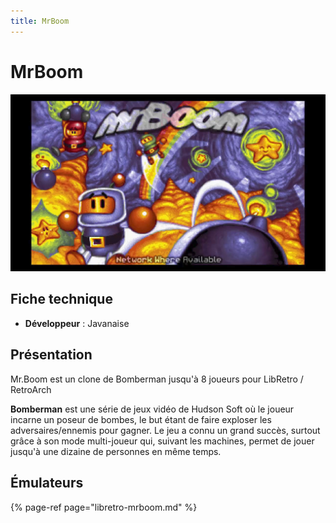 ```yaml
---
title: MrBoom
---
```


# MrBoom

![](./mrboom/image%20%285%29.png)

## Fiche technique

* **Développeur** : Javanaise

## Présentation

Mr.Boom est un clone de Bomberman jusqu'à 8 joueurs pour LibRetro / RetroArch

**Bomberman** est une série de jeux vidéo de Hudson Soft où le joueur incarne un poseur de bombes, le but étant de faire exploser les adversaires/ennemis pour gagner. Le jeu a connu un grand succès, surtout grâce à son mode multi-joueur qui, suivant les machines, permet de jouer jusqu'à une dizaine de personnes en même temps.

## Émulateurs

{% page-ref page="libretro-mrboom.md" %}

